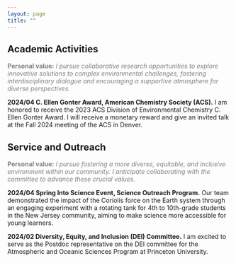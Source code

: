 ```yaml
---
layout: page
title: ""
---
```


## Academic Activities
<span style="color: gray;"><strong>Personal value:</strong> *I pursue collaborative research opportunities to explore innovative solutions to complex environmental challenges, fostering interdisciplinary dialogue and encouraging a supportive atmosphere for diverse perspectives.*</span>

**2024/04 C. Ellen Gonter Award, American Chemistry Society (ACS).** I am honored to receive the 2023 ACS Division of Environmental Chemistry C. Ellen Gonter Award. I will receive a monetary reward and give an invited talk at the Fall 2024 meeting of the ACS in Denver.

## Service and Outreach
<span style="color: gray;"><strong>Personal value:</strong> *I pursue fostering a more diverse, equitable, and inclusive environment within our community. I anticipate collaborating with the committee to advance these crucial values.*</span>

**2024/04 Spring Into Science Event, Science Outreach Program.** Our team demonstrated the impact of the Coriolis force on the Earth system through an engaging experiment with a rotating tank for 4th to 10th-grade students in the New Jersey community, aiming to make science more accessible for young learners.

**2024/02 Diversity, Equity, and Inclusion (DEI) Committee.** I am excited to serve as the Postdoc representative on the DEI committee for the Atmospheric and Oceanic Sciences Program at Princeton University.


